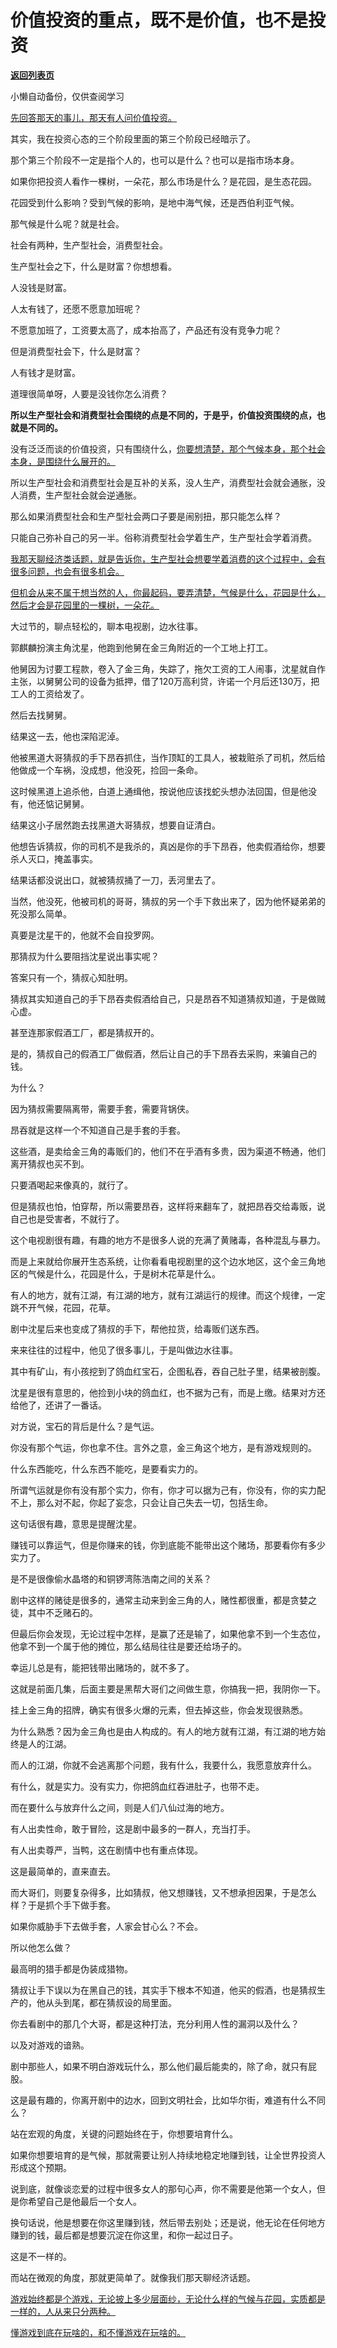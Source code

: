 # 价值投资的重点，既不是价值，也不是投资

[**返回列表页**](/gzh/记忆承载)

小懒自动备份，仅供查阅学习

[先回答那天的事儿，那天有人问价值投资。](http://mp.weixin.qq.com/s?__biz=MzkwMzQ1MzczOQ==&mid=2247484200&idx=1&sn=540cecc2f4bb02dc3a0e201a8a40b236&chksm=c0974e6cf7e0c77a72fc1cf646e5a8bf6f279510e30738f27e07afe9a458b4add5f8b16502a8&scene=21#wechat_redirect)

其实，我在投资心态的三个阶段里面的第三个阶段已经暗示了。

那个第三个阶段不一定是指个人的，也可以是什么？也可以是指市场本身。  

如果你把投资人看作一棵树，一朵花，那么市场是什么？是花园，是生态花园。  

花园受到什么影响？受到气候的影响，是地中海气候，还是西伯利亚气候。  

那气候是什么呢？就是社会。  

社会有两种，生产型社会，消费型社会。

生产型社会之下，什么是财富？你想想看。

人没钱是财富。

人太有钱了，还愿不愿意加班呢？  

不愿意加班了，工资要太高了，成本抬高了，产品还有没有竞争力呢？

但是消费型社会下，什么是财富？  

人有钱才是财富。

道理很简单呀，人要是没钱你怎么消费？  

**所以生产型社会和消费型社会围绕的点是不同的，于是乎，价值投资围绕的点，也就是不同的。**

没有泛泛而谈的价值投资，只有围绕什么，[你要想清楚，那个气候本身，那个社会本身，是围绕什么展开的。](http://mp.weixin.qq.com/s?__biz=MzkwMzQ1MzczOQ==&mid=2247484200&idx=1&sn=540cecc2f4bb02dc3a0e201a8a40b236&chksm=c0974e6cf7e0c77a72fc1cf646e5a8bf6f279510e30738f27e07afe9a458b4add5f8b16502a8&scene=21#wechat_redirect)  

所以生产型社会和消费型社会是互补的关系，没人生产，消费型社会就会通胀，没人消费，生产型社会就会逆通胀。

那么如果消费型社会和生产型社会两口子要是闹别扭，那只能怎么样？  

只能自己弥补自己的另一半。俗称消费型社会学着生产，生产型社会学着消费。

[我那天聊经济类话题，就是告诉你，生产型社会想要学着消费的这个过程中，会有很多问题，也会有很多机会。  
](http://mp.weixin.qq.com/s?__biz=MzkwMzQ1MzczOQ==&mid=2247484200&idx=1&sn=540cecc2f4bb02dc3a0e201a8a40b236&chksm=c0974e6cf7e0c77a72fc1cf646e5a8bf6f279510e30738f27e07afe9a458b4add5f8b16502a8&scene=21#wechat_redirect)

[但机会从来不属于想当然的人，你最起码，要弄清楚，气候是什么，花园是什么，然后才会是花园里的一棵树，一朵花。](http://mp.weixin.qq.com/s?__biz=MzkwMzQ1MzczOQ==&mid=2247484200&idx=1&sn=540cecc2f4bb02dc3a0e201a8a40b236&chksm=c0974e6cf7e0c77a72fc1cf646e5a8bf6f279510e30738f27e07afe9a458b4add5f8b16502a8&scene=21#wechat_redirect)

大过节的，聊点轻松的，聊本电视剧，边水往事。

郭麒麟扮演主角沈星，他跑到他舅在金三角附近的一个工地上打工。

他舅因为讨要工程款，卷入了金三角，失踪了，拖欠工资的工人闹事，沈星就自作主张，以舅舅公司的设备为抵押，借了120万高利贷，许诺一个月后还130万，把工人的工资给发了。  

然后去找舅舅。

结果这一去，他也深陷泥淖。

他被黑道大哥猜叔的手下昂吞抓住，当作顶缸的工具人，被栽赃杀了司机，然后给他做成一个车祸，没成想，他没死，捡回一条命。

这时候黑道上追杀他，白道上通缉他，按说他应该找蛇头想办法回国，但是他没有，他还惦记舅舅。  

结果这小子居然跑去找黑道大哥猜叔，想要自证清白。

他想告诉猜叔，你的司机不是我杀的，真凶是你的手下昂吞，他卖假酒给你，想要杀人灭口，掩盖事实。

结果话都没说出口，就被猜叔捅了一刀，丢河里去了。

当然，他没死，他被司机的哥哥，猜叔的另一个手下救出来了，因为他怀疑弟弟的死没那么简单。

真要是沈星干的，他就不会自投罗网。

那猜叔为什么要阻挡沈星说出事实呢？  

答案只有一个，猜叔心知肚明。

猜叔其实知道自己的手下昂吞卖假酒给自己，只是昂吞不知道猜叔知道，于是做贼心虚。

甚至连那家假酒工厂，都是猜叔开的。  

是的，猜叔自己的假酒工厂做假酒，然后让自己的手下昂吞去采购，来骗自己的钱。

为什么？  

因为猜叔需要隔离带，需要手套，需要背锅侠。

昂吞就是这样一个不知道自己是手套的手套。

这些酒，是卖给金三角的毒贩们的，他们不在乎酒有多贵，因为渠道不畅通，他们离开猜叔也买不到。

只要酒喝起来像真的，就行了。

但是猜叔也怕，怕穿帮，所以需要昂吞，这样将来翻车了，就把昂吞交给毒贩，说自己也是受害者，不就行了。

这个电视剧很有趣，有趣的地方不是很多人说的充满了黄赌毒，各种混乱与暴力。  

而是上来就给你展开生态系统，让你看看电视剧里的这个边水地区，这个金三角地区的气候是什么，花园是什么，于是树木花草是什么。

有人的地方，就有江湖，有江湖的地方，就有江湖运行的规律。而这个规律，一定跳不开气候，花园，花草。

剧中沈星后来也变成了猜叔的手下，帮他拉货，给毒贩们送东西。  

来来往往的过程中，他见了很多事儿，于是叫做边水往事。  

其中有矿山，有小孩挖到了鸽血红宝石，企图私吞，吞自己肚子里，结果被剖腹。  

沈星是很有意思的，他捡到小块的鸽血红，也不据为己有，而是上缴。结果对方还给他了，还讲了一番话。  

对方说，宝石的背后是什么？是气运。

你没有那个气运，你也拿不住。言外之意，金三角这个地方，是有游戏规则的。

什么东西能吃，什么东西不能吃，是要看实力的。  

所谓气运就是你有没有那个实力，你有，你才可以据为己有，你没有，你的实力配不上，那么对不起，你起了妄念，只会让自己失去一切，包括生命。

这句话很有趣，意思是提醒沈星。  

赚钱可以靠运气，但是你赚来的钱，你到底能不能带出这个赌场，那要看你有多少实力了。

是不是很像偷水晶塔的和铜锣湾陈浩南之间的关系？

剧中这样的赌徒是很多的，通常主动来到金三角的人，赌性都很重，都是贪婪之徒，其中不乏赌石的。

但最后你会发现，无论过程中怎样，是赢了还是输了，如果他拿不到一个生态位，他拿不到一个属于他的摊位，那么结局往往是要还给场子的。

幸运儿总是有，能把钱带出赌场的，就不多了。  

这就是前面几集，后面主要是黑帮大哥们之间做生意，你搞我一把，我阴你一下。

挂上金三角的招牌，确实有很多火爆的元素，但去掉这些，你会发现很熟悉。  

为什么熟悉？因为金三角也是由人构成的。有人的地方就有江湖，有江湖的地方始终是人的江湖。

而人的江湖，你就不会逃离那个问题，我有什么，我要什么，我愿意放弃什么。  

有什么，就是实力。没有实力，你把鸽血红吞进肚子，也带不走。

而在要什么与放弃什么之间，则是人们八仙过海的地方。  

有人出卖性命，敢于冒险，这是剧中最多的一群人，充当打手。  

有人出卖尊严，当鸭，这在剧情中也有重点体现。

这是最简单的，直来直去。

而大哥们，则要复杂得多，比如猜叔，他又想赚钱，又不想承担因果，于是怎么样？于是抓个手下做手套。

如果你威胁手下去做手套，人家会甘心么？不会。  

所以他怎么做？

最高明的猎手都是伪装成猎物。

猜叔让手下误以为在黑自己的钱，其实手下根本不知道，他买的假酒，也是猜叔生产的，他从头到尾，都在猜叔设的局里面。

你去看剧中的那几个大哥，都是这种打法，充分利用人性的漏洞以及什么？

以及对游戏的谙熟。

剧中那些人，如果不明白游戏玩什么，那么他们最后能卖的，除了命，就只有屁股。

这是最有趣的，你离开剧中的边水，回到文明社会，比如华尔街，难道有什么不同么？  

站在宏观的角度，关键的问题始终在于，你想要培育什么。

如果你想要培育的是气候，那就需要让别人持续地稳定地赚到钱，让全世界投资人形成这个预期。

说到底，就像谈恋爱的过程中很多女人的那句心声，你不需要是他第一个女人，但是你希望自己是他最后一个女人。  

换句话说，他是想要在你这里赚到钱，然后带去别处；还是说，他无论在任何地方赚到的钱，最后都是想要沉淀在你这里，和你一起过日子。  

这是不一样的。

而站在微观的角度，那就更简单了。就像我们那天聊经济话题。

[游戏始终都是个游戏，无论披上多少层面纱，无论什么样的气候与花园，实质都是一样的，人从来只分两种。](http://mp.weixin.qq.com/s?__biz=MzkwMzQ1MzczOQ==&mid=2247484200&idx=1&sn=540cecc2f4bb02dc3a0e201a8a40b236&chksm=c0974e6cf7e0c77a72fc1cf646e5a8bf6f279510e30738f27e07afe9a458b4add5f8b16502a8&scene=21#wechat_redirect)

[懂游戏到底在玩啥的，和不懂游戏在玩啥的。](http://mp.weixin.qq.com/s?__biz=MzkwMzQ1MzczOQ==&mid=2247484200&idx=1&sn=540cecc2f4bb02dc3a0e201a8a40b236&chksm=c0974e6cf7e0c77a72fc1cf646e5a8bf6f279510e30738f27e07afe9a458b4add5f8b16502a8&scene=21#wechat_redirect)

